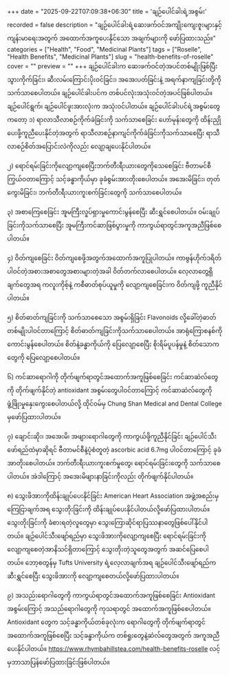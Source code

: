 +++
date = "2025-09-22T07:09:38+06:30"
title = 'ချဉ်ပေါင်ခါးရဲ့အစွမ်း'
recorded = false
description = "ချဉ်ပေါင်ခါးရဲ့ဆေးဖက်ဝင်အကျိုးကျေးဇူးများနှင့် ကျန်းမာရေးအတွက် အထောက်အကူပေးနိုင်သော အချက်များကို ဖော်ပြထားသည်။"
categories = ["Health", "Food", "Medicinal Plants"]
tags = ["Roselle", "Health Benefits", "Medicinal Plants"]
slug = "health-benefits-of-roselle"
cover = ""
preview = ""
+++
ချဉ်ပေါင်ခါးက ဆေးဖက်ဝင်တဲ့အပင်တစ်မျိုးဖြစ်ပြီး သွားကိုက်ခြင်း၊ ဆီးလမ်းကြောင်းပိုးဝင်ခြင်း၊ အအေးပတ်ခြင်းနဲ့ အရက်နာကျခြင်းတို့ကို သက်သာစေပါတယ်။ ချဉ်ပေါင်ခါးပင်က တစ်ပင်လုံးအသုံးဝင်တဲ့အပင်ဖြစ်ပါတယ်။ ချဉ်ပေါင်ရွက်၊ ချဉ်ပေါင်ဖူးအားလုံးက အသုံးဝင်ပါတယ်။
ချဉ်ပေါင်ခါးပင်ရဲ့အစွမ်းတွေကတော့
၁) ရာလာသီလာစဉ်ကိုက်ခဲခြင်းကို သက်သာစေခြင်း
ဟော်မုန်းတွေကို ထိန်းညှိုပေးဖို့ကူညီပေးနိုင်တဲ့အတွက် ရာသီလာစဉ်နာကျင်ကိုက်ခဲခြင်းကိုသက်သာစေပြီး ရာသီလာစဉ်စိတ်အပြောင်းလဲကိုလည်း လျော့ချပေးနိုင်ပါတယ်။

၂) ရောင်ရမ်းခြင်းကိုလျော့ကျစေပြီးဘက်တီးရီးယားတွေကိုသေစေခြင်း
ဗီတာမင်စီကြွယ်ဝတာကြောင့် သင့်ခန္ဓာကိုယ်မှာ ခုခံစွမ်းအားတိုးစေပါတယ်။ အအေးမိခြင်း၊ တုတ်ကွေးမိခြင်း၊ ဘက်တီးရီးယားကူးစက်ခြင်းတွေကို သက်သာစေပါတယ်။

၃) အစာကြေစေခြင်း
အူမကြီးလှုပ်ရှားမှုကောင်းမွန်စေပြီး ဆီးရွှင်စေပါတယ်။ ဝမ်းချုပ်ခြင်းကိုသက်သာစေပြီး အူမကြီးကင်ဆာဖြစ်ပွားမှုကို ကာကွယ်ရာတွင်အကူအညီဖြစ်စေပါတယ်။

၄) ဝိတ်ကျစေခြင်း
ဝိတ်ကျစေဖို့အတွက်အထောက်အကူပြုပါတယ်။ ကာဗွန်ဟိုက်ဒရိတ်ပါဝင်တဲ့အစားအစာတွေအစားများတဲ့အခါ ဝိတ်တက်လာစေပါတယ်။ လေ့လာတွေ့ရှိချက်တွေအရ ကလူးကိုစ့်နဲ့ ကစီဓာတ်စုပ်ယူမှုကို လျော့ကျစေခြင်းက ဝိတ်ကျဖို့ ကူညီနိုင်ပါတယ်။

၅) စိတ်ဓာတ်ကျခြင်းကို သက်သာစေသော အစွမ်းရှိခြင်း
Flavonoids လို့ခေါ်တဲ့ဓာတ်တစ်မျိုးပါဝင်တာကြောင့် စိတ်ဓာတ်ကျခြင်းကိုသက်သာစေပါတယ်။ အာရုံကြောစနစ်ကို ကောင်းမွန်စေပါတယ်။ စိတ်နဲ့ခန္ဓာကိုယ်ကို ပြေလျော့စေပြီး စိုးရိမ်ပူပန်မှုနဲ့ စိတ်သောကတွေကို ပြေလျော့စေပါတယ်။

၆) ကင်ဆာရောဂါကို တိုက်ဖျက်ရာတွင်အထောက်အကူဖြစ်စေခြင်း
ကင်ဆာဆဲလ်တွေကို တိုက်ဖျက်နိုင်တဲ့ antioxidant အစွမ်းတွေပါဝင်တာကြောင့် ကင်ဆာဆဲလ်တွေကို ဖွံ့ဖြိုးမှုနှေးကွေးစေပါတယ်လို့ ထိုင်ဝမ်မှ Chung Shan Medical and Dental College မှဖော်ပြထားပါတယ်။

၇) ချောင်းဆိုး၊ အအေးမိ၊ အဖျားရောဂါတွေကို ကာကွယ်ဖို့ကူညီနိုင်ခြင်း
ချဉ်ပေါင်သီးဖော်ရည်ထဲမှာဆိုရင် ဗီတာမင်စီနဲ့ပုံစံတူတဲ့ ascorbic acid 6.7mg ပါဝင်တာကြောင့် ခုခံအာတိုးစေပါတယ်။ ဘက်တီးရီးယားကူးစက်မှုတွေ၊ ရောင်ရမ်းခြင်းတွေကို သက်သာစေပါတယ်။ အဲဒါကြောင့် အအေးမိဖျားနာခြင်းကိုလည်း တိုက်ဖျက်နိုင်ပါတယ်။

၈) သွေးဖိအားကိုထိန်းချုပ်ပေးနိုင်ခြင်း
American Heart Association အဖွဲ့အစည်းမှကြေငြာချက်အရ သွေးတိုးခြင်းကို ထိန်းချုပ်ပေးနိုင်ပါတယ်လို့ဖော်ပြထားပါတယ်။ သွေးတိုးခြင်းကို ခံစားရတဲ့လူတွေမှာ သွေးကြောဆိုင်ရာပြဿနာတွေဖြစ်ပေါ်နိုင်ပါတယ်။ ချဉ်ပေါင်သီးဖျော်ရည်မှာ သွေးဖိအားကိုလျော့ကျစေပြီး ရောင်ရမ်းခြင်းကို လျော့ကျစေတဲ့အာနိသင်ရှိတာကြောင့် သွေးတိုးတဲ့သူတွေအတွက် အဆင်ပြေစေပါတယ်။ ဘော့စတွန်မှ Tufts University ရဲ့လေ့လာချက်အရ ချဉ်ပေါင်သီးဖျော်ရည်က ဆီးရွှင်စေပြီး သွေးဖိအားကို လျော့ကျစေတယ်လို့ဖော်ပြထားပါတယ်။

၉) အသည်းရောဂါတွေကို ကာကွယ်ရာတွင်အထောက်အကူဖြစ်စေခြင်း
Antioxidant အစွမ်းကြောင့် အသည်ရောဂါတွေကို ကုသရာတွင် အထောက်အကူဖြစ်စေပါတယ်။ Antioxidant တွေက သင့်ခန္ဓာကိုယ်တစ်ခုလုံးက ရောဂါတွေကို တိုက်ဖျက်ရာတွင် အထောက်အကူဖြစ်စေပြီး သင့်ခန္ဓာကိုယ်က တစ်ရှုးတွေနဲ့ဆဲလ်တွေအတွက် အကူအညီပေးနိုင်ပါတယ်။
https://www.rhymbahillstea.com/health-benefits-roselle လင့်မှဘာသာပြန်ဖော်ပြထားခြင်းဖြစ်ပါတယ်။ 